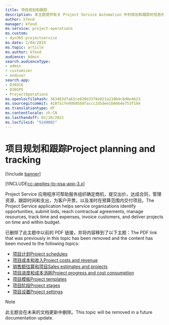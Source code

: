 ```yaml
---
title: 项目规划和跟踪
description: 本主题提供有关 Project Service Automation 中的规划和跟踪的信息的链接。
author: kfend
manager: kfend
ms.service: project-operations
ms.custom:
- dyn365-projectservice
ms.date: 2/04/2019
ms.topic: article
ms.author: kfend
audience: Admin
search.audienceType:
- admin
- customizer
- enduser
search.app:
- D365CE
- D365PS
- ProjectOperations
ms.openlocfilehash: 363483d7a63ce028b3378e021a210b4c8d8e4623
ms.sourcegitcommit: 418fa1fe9d605b8faccc2d5dee1b04b4e753f194
ms.translationtype: HT
ms.contentlocale: zh-CN
ms.lasthandoff: 02/10/2021
ms.locfileid: "5149082"
---
```

# <a name="project-planning-and-tracking"></a><span data-ttu-id="a1ffd-103">项目规划和跟踪</span><span class="sxs-lookup"><span data-stu-id="a1ffd-103">Project planning and tracking</span></span>

[!include [banner](../../includes/psa-now-project-operations.md)]

[!INCLUDE[cc-applies-to-psa-app-3.x](../../includes/cc-applies-to-psa-app-3x.md)]

<span data-ttu-id="a1ffd-104">Project Service 应用程序可帮助服务组织确定商机，提交出价，达成合同，管理资源，跟踪时间和支出，为客户开票，以及准时在预算范围内交付项目。</span><span class="sxs-lookup"><span data-stu-id="a1ffd-104">The Project Service application helps service organizations identify opportunities, submit bids, reach contractual agreements, manage resources, track time and expenses, invoice customers, and deliver projects on time and within budget.</span></span> 

<span data-ttu-id="a1ffd-105">已删除了此主题中以前的 PDF 链接，并将内容移到了以下主题：</span><span class="sxs-lookup"><span data-stu-id="a1ffd-105">The PDF link that was previously in this topic has been removed and the content has been moved to the following topics:</span></span>

- [<span data-ttu-id="a1ffd-106">项目计划</span><span class="sxs-lookup"><span data-stu-id="a1ffd-106">Project schedules</span></span>](../project-creating.md)
- [<span data-ttu-id="a1ffd-107">项目成本和收入</span><span class="sxs-lookup"><span data-stu-id="a1ffd-107">Project costs and revenue</span></span>](../project-estimating.md)
- [<span data-ttu-id="a1ffd-108">销售额估算和项目</span><span class="sxs-lookup"><span data-stu-id="a1ffd-108">Sales estimates and projects</span></span>](../project-leveraging.md)
- [<span data-ttu-id="a1ffd-109">项目进度和成本消耗</span><span class="sxs-lookup"><span data-stu-id="a1ffd-109">Project progress and cost consumption</span></span>](../project-tracking.md)
- [<span data-ttu-id="a1ffd-110">项目模板</span><span class="sxs-lookup"><span data-stu-id="a1ffd-110">Project templates</span></span>](../project-templates.md)
- [<span data-ttu-id="a1ffd-111">项目阶段</span><span class="sxs-lookup"><span data-stu-id="a1ffd-111">Project stages</span></span>](../project-stages.md)
- [<span data-ttu-id="a1ffd-112">项目设置</span><span class="sxs-lookup"><span data-stu-id="a1ffd-112">Project settings</span></span>](../project-settings.md)

> [!NOTE]
> <span data-ttu-id="a1ffd-113">此主题会在未来的文档更新中删除。</span><span class="sxs-lookup"><span data-stu-id="a1ffd-113">This topic will be removed in a future documentation update.</span></span> 
